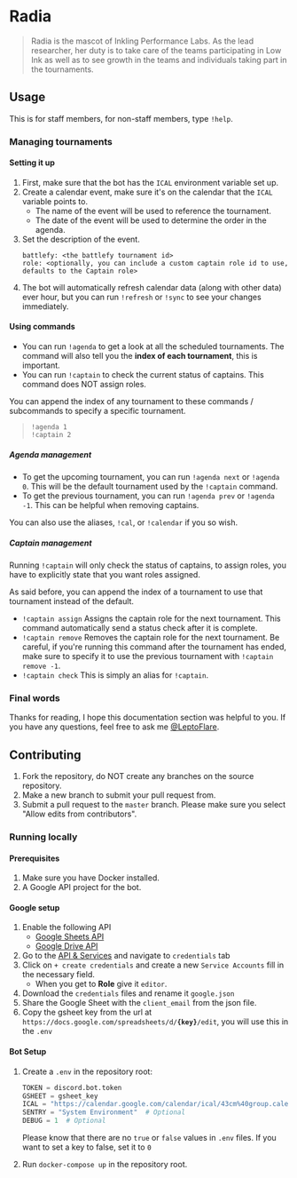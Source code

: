 # Radia

> Radia is the mascot of Inkling Performance Labs. As the lead researcher, her duty is to take care of the teams participating in Low Ink as well as to see growth in the teams and individuals taking part in the tournaments.

<!-- Banner -->

## Usage
This is for staff members, for non-staff members, type `!help`.

### Managing tournaments
#### Setting it up
1. First, make sure that the bot has the `ICAL` environment variable set up.
1. Create a calendar event, make sure it's on the calendar that the `ICAL` variable points to.
   - The name of the event will be used to reference the tournament.
   - The date of the event will be used to determine the order in the agenda.
1. Set the description of the event.
   ```
   battlefy: <the battlefy tournament id>
   role: <optionally, you can include a custom captain role id to use, defaults to the Captain role>
   ```
1. The bot will automatically refresh calendar data (along with other data) ever hour, but you can run `!refresh` or `!sync` to see your changes immediately.

#### Using commands
- You can run `!agenda` to get a look at all the scheduled tournaments. The command will also tell you the **index of each tournament**, this is important.
- You can run `!captain` to check the current status of captains. This command does NOT assign roles.

You can append the index of any tournament to these commands / subcommands to specify a specific tournament.
> `!agenda 1`  
> `!captain 2`

##### Agenda management
- To get the upcoming tournament, you can run `!agenda next` or `!agenda 0`. This will be the default tournament used by the `!captain` command.
- To get the previous tournament, you can run `!agenda prev` or `!agenda -1`. This can be helpful when removing captains.

You can also use the aliases, `!cal`, or `!calendar` if you so wish.

##### Captain management
Running `!captain` will only check the status of captains, to assign roles, you have to explicitly state that you want roles assigned.

As said before, you can append the index of a tournament to use that tournament instead of the default.

- `!captain assign` Assigns the captain role for the next tournament. This command automatically send a status check after it is complete.
- `!captain remove` Removes the captain role for the next tournament. Be careful, if you're running this command after the tournament has ended, make sure to specify it to use the previous tournament with `!captain remove -1`.
- `!captain check` This is simply an alias for `!captain`.

### Final words
Thanks for reading, I hope this documentation section was helpful to you. If you have any questions, feel free to ask me [@LeptoFlare](https://github.com/LeptoFlare).

## Contributing
1. Fork the repository, do NOT create any branches on the source repository.
1. Make a new branch to submit your pull request from.
1. Submit a pull request to the `master` branch. Please make sure you select "Allow edits from contributors".

### Running locally
#### Prerequisites
1. Make sure you have Docker installed.
1. A Google API project for the bot.

#### Google setup
1. Enable the following API
   - [Google Sheets API](https://console.developers.google.com/apis/api/sheets.googleapis.com)
   - [Google Drive API](https://console.developers.google.com/apis/api/drive.googleapis.com)
1. Go to the [API & Services](https://console.developers.google.com/apis/credentials) and navigate to `credentials` tab
1. Click on `+ create credentials` and create a new `Service Accounts` fill in the necessary field.
   - When you get to **Role** give it `editor`.
1. Download the `credentials` files and rename it `google.json`
1. Share the Google Sheet with the `client_email` from the json file.
1. Copy the gsheet key from the url at `https://docs.google.com/spreadsheets/d/`**`{key}`**`/edit`, you will use this in the `.env`

#### Bot Setup
1. Create a `.env` in the repository root:

   ```py
   TOKEN = discord.bot.token
   GSHEET = gsheet_key
   ICAL = "https://calendar.google.com/calendar/ical/43cm%40group.calendar.google.com/private-1b6d/basic.ics"
   SENTRY = "System Environment"  # Optional
   DEBUG = 1  # Optional
   ```

   Please know that there are no `true` or `false` values in `.env` files. If you want to set a key to false, set it to `0`

1. Run `docker-compose up` in the repository root.
